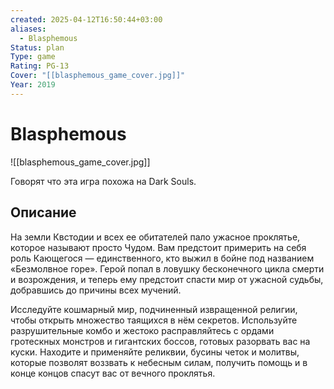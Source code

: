 ```yaml
---
created: 2025-04-12T16:50:44+03:00
aliases:
  - Blasphemous
Status: plan
Type: game
Rating: PG-13
Cover: "[[blasphemous_game_cover.jpg]]"
Year: 2019
---
```


# Blasphemous

![[blasphemous_game_cover.jpg]]

Говорят что эта игра похожа на Dark Souls.


## Описание

На земли Квстодии и всех ее обитателей пало ужасное проклятье, которое называют просто Чудом. Вам предстоит примерить на себя роль Кающегося — единственного, кто выжил в бойне под названием «Безмолвное горе». Герой попал в ловушку бесконечного цикла смерти и возрождения, и теперь ему предстоит спасти мир от ужасной судьбы, добравшись до причины всех мучений.

Исследуйте кошмарный мир, подчиненный извращенной религии, чтобы открыть множество таящихся в нём секретов. Используйте разрушительные комбо и жестоко расправляйтесь с ордами гротескных монстров и гигантских боссов, готовых разорвать вас на куски. Находите и применяйте реликвии, бусины четок и молитвы, которые позволят воззвать к небесным силам, получить помощь и в конце концов спасут вас от вечного проклятья.
